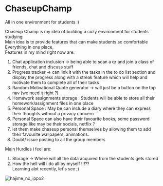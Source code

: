 # ChaseupChamp
All in one environment for students :)

Chaseup Champ is my idea of building a cozy environment for students studying  
Main idea is to provide features that can make students so comfortable    
Everything in one place,  
Features in my mind right now are:  
1. Chat application inclusion -> being able to scan a qr and join a class of friends, chat and discuss stuff
2. Progress tracker -> can link it with the tasks in the to do list section and display the progress along with a streak feature which will help and motivate them to complete all of their tasks  
3. Random Motivational Quote generator -> will just be a button on the top nav (we need it right ?)
4. Homework assignments storage : Students will be able to store all their homework/assignment files in one place
5. Personal Space : May be can include a diary where they can express their thoughts without a privacy concern
6. Personal Space can also have their favourite books, some password storage like may be their socials, netflix ?
7. let them make chaseup personal themselves by allowing them to add their favourite wallpapers, animations.
8. Doubt/ issue posting to all the group members

Main Hurdles i feel are:  
1. Storage -> Where will all the data acquired from the students gets stored
2. How the hell will i do all by myself !!!??  
Learning alot recently, let's see ;)

![hajime_no_ippo2](https://github.com/user-attachments/assets/8a5e93d3-f996-49f8-8ba9-276fcae91d74)


